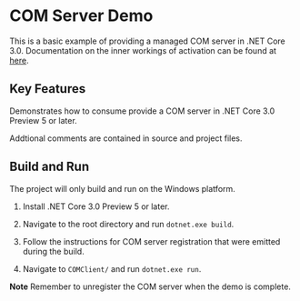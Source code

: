 COM Server Demo
================

This is a basic example of providing a managed COM server in .NET Core 3.0. Documentation on the inner workings of activation can be found at [here](https://github.com/dotnet/core-setup/blob/master/Documentation/design-docs/COM-activation.md).

Key Features
------------

Demonstrates how to consume provide a COM server in .NET Core 3.0 Preview 5 or later.

Addtional comments are contained in source and project files.

Build and Run
-------------

The project will only build and run on the Windows platform.

1) Install .NET Core 3.0 Preview 5 or later.

1) Navigate to the root directory and run `dotnet.exe build`.

1) Follow the instructions for COM server registration that were emitted during the build.

1) Navigate to `COMClient/` and run `dotnet.exe run`.

**Note** Remember to unregister the COM server when the demo is complete.

